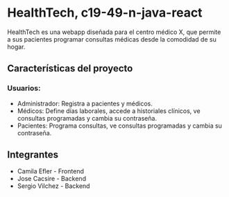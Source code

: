 # HealthTech, c19-49-n-java-react
HealthTech es una webapp diseñada para el centro médico X, que permite a sus pacientes programar consultas médicas desde la comodidad de su hogar.

## Características del proyecto
### Usuarios:
- Administrador: Registra a pacientes y médicos.
- Médicos: Define días laborales, accede a historiales clínicos, ve consultas programadas y cambia su contraseña.
- Pacientes: Programa consultas, ve consultas programadas y cambia su contraseña.

## Integrantes

- Camila Efler - Frontend
- Jose Cacsire - Backend
- Sergio Vilchez - Backend

